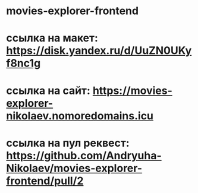# movies-explorer-frontend

# ссылка на макет: https://disk.yandex.ru/d/UuZN0UKyf8nc1g

# ссылка на сайт: https://movies-explorer-nikolaev.nomoredomains.icu

# ссылка на пул реквест: https://github.com/Andryuha-Nikolaev/movies-explorer-frontend/pull/2
